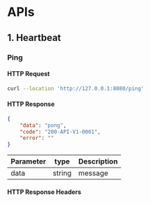 # APIs

## 1. Heartbeat

### Ping

#### HTTP Request
```sh
curl --location 'http://127.0.0.1:8080/ping'
```

#### HTTP Response

```json
{
    "data": "pong",
    "code": "200-API-V1-0001",
    "error": ""
}
```

| Parameter | type   | Description |
|-----------|--------|-------------|
| data      | string | message     |


#### HTTP Response Headers